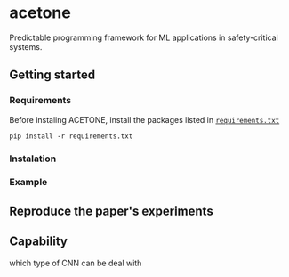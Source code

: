 # acetone
Predictable programming framework for ML applications in safety-critical systems.

## Getting started

### Requirements 

Before instaling ACETONE, install the packages listed in [`requirements.txt`](./requirements.txt)

```
pip install -r requirements.txt
```

### Instalation

### Example

## Reproduce the paper's experiments

## Capability

which type of CNN can be deal with

